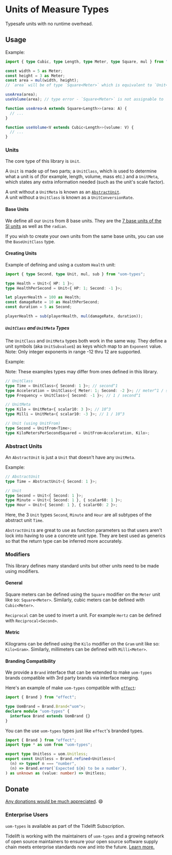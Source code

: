 # Units of Measure Types

Typesafe units with no runtime overhead.

## Usage

Example:

```ts
import { type Cubic, type Length, type Meter, type Square, mul } from "uom-types";

const width = 5 as Meter;
const height = 3 as Meter;
const area = mul(width, height);
// `area` will be of type `Square<Meter>` which is equivalent to `Unit<{ Meter: 2 }>`.

useArea(area);
useVolume(area); // type error - `Square<Meter>` is not assignable to `Cubic<Length>`.

function useArea<A extends Square<Length>>(area: A) {
  // ...
}

function useVolume<V extends Cubic<Length>>(volume: V) {
  // ...
}
```

### Units

The core type of this library is `Unit`.

A `Unit` is made up of two parts; a `UnitClass`, which is used to determine what a unit is of (for example, length,
volume, mass etc.) and a `UnitMeta`, which states any extra information needed (such as the unit's scale factor).

A unit without a `UnitMeta` is known as an [`AbstractUnit`](#abstract-units).\
A unit without a `UnitClass` is known as a `UnitConversionRate`.

#### Base Units

We define all our `Unit`s from 8 base units. They are the [7 base units of the SI
units](https://en.wikipedia.org/wiki/International_System_of_Units#Base_units) as well as the `radian`.

If you wish to create your own units from the same base units, you can use the `BaseUnitClass` type.

#### Creating Units

Example of defining and using a custom `Health` unit:

```ts
import { type Second, type Unit, mul, sub } from "uom-types";

type Health = Unit<{ HP: 1 }>;
type HealthPerSecond = Unit<{ HP: 1; Second: -1 }>;

let playerHealth = 100 as Health;
const damageRate = 10 as HealthPerSecond;
const duration = 5 as Second;

playerHealth = sub(playerHealth, mul(damageRate, duration));
```

##### `UnitClass` and `UnitMeta` Types

The `UnitClass` and `UnitMeta` types both work in the same way.
They define a unit symbols (aka `UnitSubvalue`s) as keys which map to an `Exponent` value.\
Note: Only integer exponents in range -12 thru 12 are supported.

Example:

Note: These examples types may differ from ones defined in this library.

```ts
// UnitClass
type Time = UnitClass<{ Second: 1 }>; // second^1
type Acceleration = UnitClass<{ Meter: 1; Second: -2 }>; // meter^1 / second^2
type Frequency = UnitClass<{ Second: -1 }>; // 1 / second^1

// UnitMeta
type Kilo = UnitMeta<{ scalar10: 3 }>; // 10^3
type Milli = UnitMeta<{ scalar10: -3 }>; // 1 / 10^3

// Unit (using UnitFrom)
type Second = UnitFrom<Time>;
type KiloMetersPerSecondSquared = UnitFrom<Acceleration, Kilo>;
```

### Abstract Units

An `AbstractUnit` is just a `Unit` that doesn't have any `UnitMeta`.

Example:

```ts
// AbstractUnit
type Time = AbstractUnit<{ Second: 1 }>;

// Unit
type Second = Unit<{ Second: 1 }>;
type Minute = Unit<{ Second: 1 }, { scalar60: 1 }>;
type Hour = Unit<{ Second: 1 }, { scalar60: 2 }>;
```

Here, the 3 `Unit` types `Second`, `Minute` and `Hour` are all subtypes of the abstract unit `Time`.

`AbstractUnit`s are great to use as function parameters so that users aren't lock into having to use a concrete unit type.
They are best used as generics so that the return type can be inferred more accurately.

### Modifiers

This library defines many standard units but other units need to be made using modifiers.

#### General

Square meters can be defined using the `Square` modifier on the `Meter` unit like so: `Square<Meter>`.
Similarly, cubic meters can be defined with `Cubic<Meter>`.

`Reciprocal` can be used to invert a unit. For example `Hertz` can be defined with `Reciprocal<Second>`.

#### Metric

Kilograms can be defined using the `Kilo` modifier on the `Gram` unit like so: `Kilo<Gram>`.
Similarly, millimeters can be defined with `Milli<Meter>`.

#### Branding Compatibility

We provide a `Brand` interface that can be extended to make `uom-types` brands
compatible with 3rd party brands via interface merging.

Here's an example of make `uom-types` compatible with [`effect`](https://www.npmjs.com/package/effect):

```ts
import { Brand } from "effect";

type UomBrand = Brand.Brand<"uom">;
declare module "uom-types" {
  interface Brand extends UomBrand {}
}
```

You can the use `uom-types` types just like `effect`'s branded types.

```ts
import { Brand } from "effect";
import type * as uom from "uom-types";

export type Unitless = uom.Unitless;
export const Unitless = Brand.refined<Unitless>(
  (n) => typeof n === "number",
  (n) => Brand.error(`Expected ${n} to be a number`),
) as unknown as (value: number) => Unitless;
```

## Donate

[Any donations would be much appreciated](https://github.com/RebeccaStevens/uom-types/blob/main/DONATIONS.md). 😄

### Enterprise Users

`uom-types` is available as part of the Tidelift Subscription.

Tidelift is working with the maintainers of `uom-types` and a growing network of open source maintainers to ensure your
open source software supply chain meets enterprise standards now and into the future. [Learn
more.](https://tidelift.com/subscription/pkg/npm-uom-types?utm_source=npm-uom-types&utm_medium=referral&utm_campaign=enterprise&utm_term=repo)

